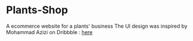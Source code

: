 # Plants-Shop
A ecommerce website for a plants' business
The UI design was inspired by Mohammad Azizi on Dribbble : <a href="https://dribbble.com/shots/15121319-Plants-Shop/attachments/6855966?mode=media">here</a>
